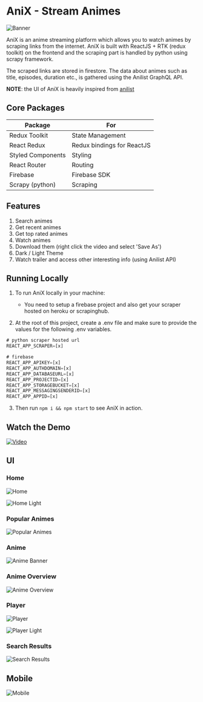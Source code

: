 # AniX - Stream Animes

![Banner](screenshots/banner.png)

AniX is an anime streaming platform which allows you to watch animes by scraping links from the internet. AniX is built with ReactJS + RTK (redux toolkit) on the frontend and the scraping part is handled by python using scrapy framework.

The scraped links are stored in firestore. The data about animes such as title, episodes, duration etc., is gathered using the Anilist GraphQL API.

**NOTE**: the UI of AniX is heavily inspired from [anilist](https://anilist.co/)

## Core Packages

| Package           | For                        |
| ----------------- | -------------------------- |
| Redux Toolkit     | State Management           |
| React Redux       | Redux bindings for ReactJS |
| Styled Components | Styling                    |
| React Router      | Routing                    |
| Firebase          | Firebase SDK               |
| Scrapy (python)   | Scraping                   |

## Features

1. Search animes
2. Get recent animes
3. Get top rated animes
4. Watch animes
5. Download them (right click the video and select 'Save As')
6. Dark / Light Theme
7. Watch trailer and access other interesting info (using Anilist API)

## Running Locally

1. To run AniX locally in your machine:

   - You need to setup a firebase project and also get your scraper hosted on heroku or scrapinghub.

2. At the root of this project, create a .env file and make sure to provide the values for the following .env variables.

```javascript
# python scraper hosted url
REACT_APP_SCRAPER=[x]

# firebase
REACT_APP_APIKEY=[x]
REACT_APP_AUTHDOMAIN=[x]
REACT_APP_DATABASEURL=[x]
REACT_APP_PROJECTID=[x]
REACT_APP_STORAGEBUCKET=[x]
REACT_APP_MESSAGINGSENDERID=[x]
REACT_APP_APPID=[x]
```

3. Then run <code>npm i && npm start</code> to see AniX in action.

## Watch the Demo

[![Video](screenshots/anime_banner.png)](https://www.youtube.com/watch?v=1SRaXipnfgU "Anix Demo")

## UI

### Home

![Home](screenshots/home.png)

![Home Light](screenshots/home_light.png)

### Popular Animes

![Popular Animes](screenshots/popular.png)

### Anime

![Anime Banner](screenshots/anime_banner.png)

### Anime Overview

![Anime Overview](screenshots/anime_overview.png)

### Player

![Player](screenshots/player.png)

![Player Light](screenshots/player_light.png)

### Search Results

![Search Results](screenshots/search_results.png)

## Mobile

![Mobile](screenshots/mobile.png)
